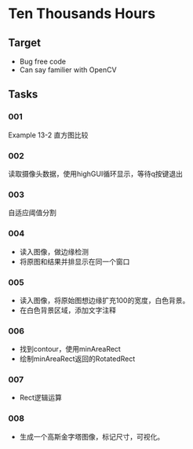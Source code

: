 # Ten Thousands Hours

## Target

- Bug free code
- Can say familier with OpenCV

## Tasks

### 001

Example 13-2
直方图比较

### 002

读取摄像头数据，使用highGUI循环显示，等待q按键退出

### 003

自适应阈值分割

### 004

- 读入图像，做边缘检测
- 将原图和结果并排显示在同一个窗口

### 005

- 读入图像，将原始图想边缘扩充100的宽度，白色背景。
- 在白色背景区域，添加文字注释

### 006

- 找到contour，使用minAreaRect
- 绘制minAreaRect返回的RotatedRect

### 007

- Rect逻辑运算

### 008

- 生成一个高斯金字塔图像，标记尺寸，可视化。
